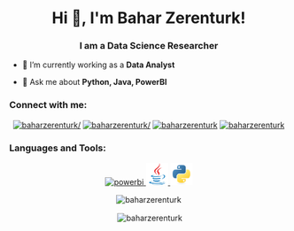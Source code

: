 <h1 align="center">Hi 👋, I'm Bahar Zerenturk!</h1>
<h3 align="center">I am a Data Science Researcher </h3>

- 🔭 I’m currently working as a **Data Analyst**

- 💬 Ask me about **Python, Java, PowerBI**

<h3 align="left">Connect with me:</h3>
<p align="center">
<a href="https://www.linkedin.com/in/baharzerenturk1/" target="blank"><img align="center" src="https://cdn.jsdelivr.net/npm/simple-icons@3.0.1/icons/linkedin.svg" alt="baharzerenturk/" height="30" width="40" /></a>
<a href="mailto:baharzerenturk@gmail.com" target="blank"><img align="center" src="https://cdn.jsdelivr.net/npm/simple-icons@2.6.0/icons/gmail.svg" alt="baharzerenturk/" height="30" width="40" /></a>
<a href="https://medium.com/@baharzerenturk" target="blank"><img align="center" src="https://cdn.jsdelivr.net/npm/simple-icons@3.0.1/icons/medium.svg" alt="baharzerenturk" height="30" width="40" /></a>
<a href="https://www.kaggle.com/baharzerenturk" target="blank"><img align="center" src="https://cdn.jsdelivr.net/npm/simple-icons@3.0.1/icons/kaggle.svg" alt="baharzerenturk" height="30" width="40" /></a>
</p>

<h3 align="left">Languages and Tools:</h3>

<p align="center">
<a href="https://www.powerbi.com" target="_blank"> <img src="https://raw.githubusercontent.com/microsoft/PowerBI-Icons/main/SVG/Desktop.svg" alt="powerbi" width="40" height="40"/> </a>
<a href="https://www.java.org/" target="_blank"> <img src="https://raw.githubusercontent.com/devicons/devicon/master/icons/java/java-original.svg" alt="java" width="40" height="40"/> </a>
<a href="https://www.python.org" target="_blank"> <img src="https://raw.githubusercontent.com/devicons/devicon/master/icons/python/python-original.svg" alt="python" width="40" height="40"/> </a>
</p>

<p align="center"><img align="center" src="https://github-readme-stats.vercel.app/api/top-langs?username=baharzerenturk&show_icons=true&locale=en&layout=compact" alt="baharzerenturk" /></p>

<p align="center">&nbsp;<img align="center" src="https://github-readme-stats.vercel.app/api?username=baharzerenturk&show_icons=true&locale=en" alt="baharzerenturk" /></p>
